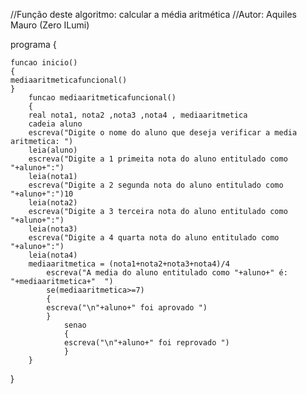 //Função deste algoritmo: calcular a média aritmética 
//Autor: Aquiles Mauro (Zero ILumi)

programa
{
	

	funcao inicio()
	{
	mediaaritmeticafuncional()		
	}
		funcao mediaaritmeticafuncional()
		{
		real nota1, nota2 ,nota3 ,nota4 , mediaaritmetica	
		cadeia aluno
		escreva("Digite o nome do aluno que deseja verificar a media aritmetica: ")
		leia(aluno)
		escreva("Digite a 1 primeita nota do aluno entitulado como "+aluno+":")
		leia(nota1)
		escreva("Digite a 2 segunda nota do aluno entitulado como "+aluno+":")10
		leia(nota2)
		escreva("Digite a 3 terceira nota do aluno entitulado como "+aluno+":")
		leia(nota3)
		escreva("Digite a 4 quarta nota do aluno entitulado como "+aluno+":")
		leia(nota4)
		mediaaritmetica = (nota1+nota2+nota3+nota4)/4
			escreva("A media do aluno entitulado como "+aluno+" é: "+mediaaritmetica+"  ")
			se(mediaaritmetica>=7)
			{	
			escreva("\n"+aluno+" foi aprovado ")
			}
				senao 
				{
				escreva("\n"+aluno+" foi reprovado ")
				}
		}
}